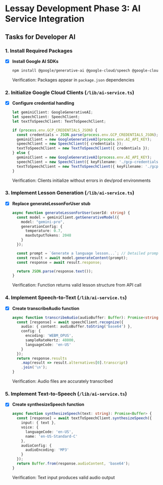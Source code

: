 # Lessay Development Phase 3: AI Service Integration

## Tasks for Developer AI

### 1. Install Required Packages
- [x] **Install Google AI SDKs**
  ```bash
  npm install @google/generative-ai @google-cloud/speech @google-cloud/text-to-speech
  ```
  Verification: Packages appear in `package.json` dependencies

### 2. Initialize Google Cloud Clients (`/lib/ai-service.ts`)
- [x] **Configure credential handling**
  ```typescript
  let geminiClient: GoogleGenerativeAI;
  let speechClient: SpeechClient;
  let textToSpeechClient: TextToSpeechClient;

  if (process.env.GCP_CREDENTIALS_JSON) {
    const credentials = JSON.parse(process.env.GCP_CREDENTIALS_JSON);
    geminiClient = new GoogleGenerativeAI(process.env.AI_API_KEY);
    speechClient = new SpeechClient({ credentials });
    textToSpeechClient = new TextToSpeechClient({ credentials });
  } else {
    geminiClient = new GoogleGenerativeAI(process.env.AI_API_KEY);
    speechClient = new SpeechClient({ keyFilename: './gcp-credentials.json' });
    textToSpeechClient = new TextToSpeechClient({ keyFilename: './gcp-credentials.json' });
  }
  ```
  Verification: Clients initialize without errors in dev/prod environments

### 3. Implement Lesson Generation (`/lib/ai-service.ts`)
- [x] **Replace generateLessonForUser stub**
  ```typescript
  async function generateLessonForUser(userId: string) {
    const model = geminiClient.getGenerativeModel({
      model: "gemini-pro",
      generationConfig: {
        temperature: 0.7,
        maxOutputTokens: 2048
      }
    });

    const prompt = `Generate a language lesson...`; // Detailed prompt per design doc
    const result = await model.generateContent(prompt);
    const response = await result.response;

    return JSON.parse(response.text());
  }
  ```
  Verification: Function returns valid lesson structure from API call

### 4. Implement Speech-to-Text (`/lib/ai-service.ts`)
- [x] **Create transcribeAudio function**
  ```typescript
  async function transcribeAudio(audioBuffer: Buffer): Promise<string> {
    const [response] = await speechClient.recognize({
      audio: { content: audioBuffer.toString('base64') },
      config: {
        encoding: 'WEBM_OPUS',
        sampleRateHertz: 48000,
        languageCode: 'en-US'
      }
    });
    return response.results
      .map(result => result.alternatives[0].transcript)
      .join('\n');
  }
  ```
  Verification: Audio files are accurately transcribed

### 5. Implement Text-to-Speech (`/lib/ai-service.ts`)
- [x] **Create synthesizeSpeech function**
  ```typescript
  async function synthesizeSpeech(text: string): Promise<Buffer> {
    const [response] = await textToSpeechClient.synthesizeSpeech({
      input: { text },
      voice: {
        languageCode: 'en-US',
        name: 'en-US-Standard-C'
      },
      audioConfig: {
        audioEncoding: 'MP3'
      }
    });
    return Buffer.from(response.audioContent, 'base64');
  }
  ```
  Verification: Text input produces valid audio output